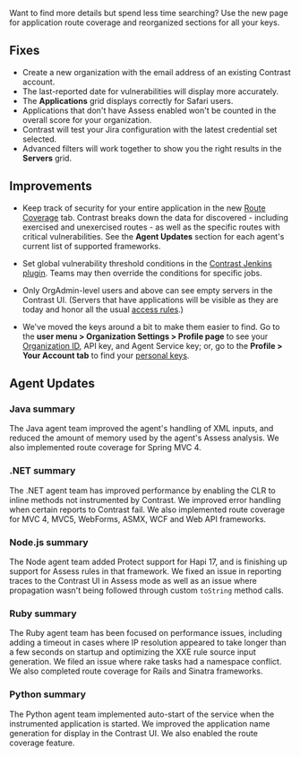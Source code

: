 <!--
title: "Contrast 3.5.5 - August 2018"
description: "Contrast 3.5.5 August 2018"
tags: "3.5.5 August Release Notes"
-->

Want to find more details but spend less time searching? Use the new page for application route coverage and reorganized sections for all your keys. 

## Fixes

* Create a new organization with the email address of an existing Contrast account. 
* The last-reported date for vulnerabilities will display more accurately.
* The **Applications** grid displays correctly for Safari users. 
* Applications that don't have Assess enabled won't be counted in the overall score for your organization. 
* Contrast will test your Jira configuration with the latest credential set selected. 
* Advanced filters will work together to show you the right results in the **Servers** grid. 


## Improvements

* Keep track of security for your entire application in the new [Route Coverage](user-apps.html#route) tab. Contrast breaks down the data for discovered - including exercised and unexercised routes - as well as the specific routes with critical vulnerabilities. See the **Agent Updates** section for each agent's current list of supported frameworks.

* Set global vulnerability threshold conditions in the [Contrast Jenkins plugin](tools-ci.html#jenkins). Teams may then override the conditions for specific jobs.

* Only OrgAdmin-level users and above can see empty servers in the Contrast UI. (Servers that have applications will be visible as they are today and honor all the usual [access rules](admin-manageorgs.html#access).)

* We've moved the keys around a bit to make them easier to find. Go to the **user menu > Organization Settings > Profile page** to see your [Organization ID](admin-orgsettings.html#apikey), API key, and Agent Service key; or, go to the **Profile > Your Account tab** to find your [personal keys](user-account.html#profile). 


## Agent Updates

### Java summary 

The Java agent team improved the agent's handling of XML inputs, and reduced the amount of memory used by the agent's Assess analysis. We also implemented route coverage for Spring MVC 4. 

### .NET summary 

The .NET agent team has improved performance by enabling the CLR to inline methods not instrumented by Contrast. We improved error handling when certain reports to Contrast fail. We also implemented route coverage for MVC 4, MVC5, WebForms, ASMX, WCF and Web API frameworks.

### Node.js summary 

The Node agent team added Protect support for Hapi 17, and is finishing up support for Assess rules in that framework. We fixed an issue in reporting traces to the Contrast UI in Assess mode as well as an issue where propagation wasn't being followed through custom `toString` method calls.

### Ruby summary 

The Ruby agent team has been focused on performance issues, including adding a timeout in cases where IP resolution appeared to take longer than a few seconds on startup and optimizing the XXE rule source input generation. We filed an issue where rake tasks had a namespace conflict. We also completed route coverage for Rails and Sinatra frameworks.

### Python summary

The Python agent team implemented auto-start of the service when the instrumented application is started. We improved the application name generation for display in the Contrast UI. We also enabled the route coverage feature.


